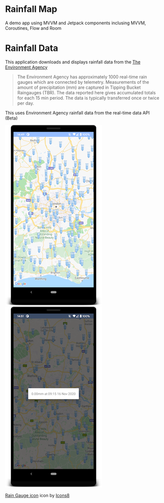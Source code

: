 # Rainfall Map

A demo app using MVVM and Jetpack components inclusing MVVM, Coroutines, Flow and Room 

# Rainfall Data

This application downloads and displays rainfall data from the [The Environment Agency](https://www.api.gov.uk/ea/rainfall/#rainfall)

> The Environment Agency has approximately 1000 real-time rain gauges which are connected by telemetry. Measurements of the amount of precipitation (mm) are captured in Tipping Bucket Raingauges (TBR). The data reported here gives accumulated totals for each 15 min period. The data is typically transferred once or twice per day.

This uses Environment Agency rainfall data from the real-time data API (Beta)

![screenshot 1](https://github.com/reactivemobile/rainfall-map/raw/main/docs/screenshot1.png)![screenshot 2](https://github.com/reactivemobile/rainfall-map/raw/main/docs/screenshot2.png)


<a target="_blank" href="https://icons8.com/icons/set/rain-gauge">Rain Gauge icon</a> icon by <a target="_blank" href="https://icons8.com">Icons8</a>
